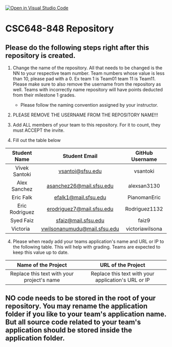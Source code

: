 [![Open in Visual Studio Code](https://classroom.github.com/assets/open-in-vscode-c66648af7eb3fe8bc4f294546bfd86ef473780cde1dea487d3c4ff354943c9ae.svg)](https://classroom.github.com/online_ide?assignment_repo_id=8347670&assignment_repo_type=AssignmentRepo)
# CSC648-848 Repository

## Please do the following steps right after this repository is created.
1. Change the name of the repository. All that needs to be changed is the NN to your respective team number. Team numbers whose value is less than 10, please pad with a 0. Ex team 1 is Team01 team 11 is Team11. Please make sure to also remove the username from the repository as well. Teams with incorrectly name repository will have points deducted from their milestone 1 grades.
      - Please follow the naming convention assigned by your instructor.

1. PLEASE REMOVE THE USERNAME FROM THE REPOSITORY NAME!!!

2. Add ALL members of your team to this repository. For it to count, they must ACCEPT the invite.

3. Fill out the table below


|        Student Name            |        Student Email          |       GitHub Username       |
|           :---:                |            :---:              |            :---:            |
| Vivek Santoki                  |     vsantoi@sfsu.edu          |          vsantoki           |
| Alex Sanchez                   |    asanchez26@mail.sfsu.edu   |          alexsan3130        |
| Eric Falk                      |    efalk1@mail.sfsu.edu       |          PianomanEric       |
| Eric Rodriguez                 |   erodriguez7@mail.sfsu.edu   |          Rodriguez1132      |
| Syed Faiz                      |   sfaiz@mail.sfsu.edu         |          faiz9              |
| Victoria                       |  vwilsonanumudu@mail.sfsu.edu |          victoriawilsona    |

4. Please when ready add your teams application's name and URL or IP to the following table. This will help with grading. Teams are expected to keep this value up to date.

|             Name of the Project               |                            URL of the Project                          | 
|                    :---:                      |                                 :---:                                  |
|   Replace this text with your project's name  |              Replace this text with your application's URL or IP       |                                                        
 

## NO code needs to be stored in the root of your repository. You may rename the application folder if you like to your team's application name. But all source code related to your team's application should be stored inside the application folder.
